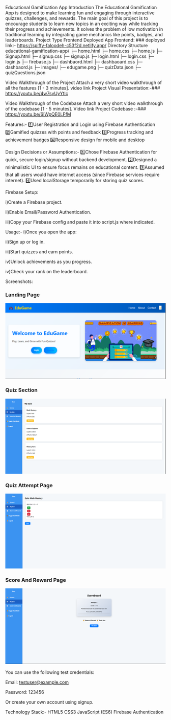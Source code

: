 Educational Gamification App
Introduction
The Educational Gamification App is designed to make learning fun and engaging through interactive quizzes, challenges, and rewards. The main goal of this project is to encourage students to learn new topics in an exciting way while tracking their progress and achievements. It solves the problem of low motivation in traditional learning by integrating game mechanics like points, badges, and leaderboards.
Project Type
Frontend
Deployed App
Frontend: ### deployed link:- https://spiffy-faloodeh-c53f2d.netlify.app/
Directory Structure
educational-gamification-app/ ├─ home.html
├─ home.css
├─ home.js
├─ Signup.html
├─ signup.css
├─ signup.js
├─ login.html
├─ login.css
├─ login.js
├─ firebase.js
├─ dashbaord.html
├─ dashbaoard.css
├─ dashbaord.js
├─ images/
├─ edugame.png
├─ quizData.json
├─ quizQuestions.json

Video Walkthrough of the Project
Attach a very short video walkthrough of all the features [1 - 3 minutes].
video link Project Visual Presentation:-### https://youtu.be/4w7syUyYtIc

Video Walkthrough of the Codebase
Attach a very short video walkthrough of the codebase [1 - 5 minutes].
Video link Project Codebase :-### https://youtu.be/6IWpQE0LFfM

Features:-
1️⃣User Registration and Login using Firebase Authentication
2️⃣Gamified quizzes with points and feedback
3️⃣Progress tracking and achievement badges
4️⃣Responsive design for mobile and desktop

Design Decisions or Assumptions:-
1️⃣Chose Firebase Authentication for quick, secure login/signup without backend development.
2️⃣Designed a minimalistic UI to ensure focus remains on educational content.
3️⃣Assumed that all users would have internet access (since Firebase services require internet).
4️⃣Used localStorage temporarily for storing quiz scores.

Firebase Setup:

i)Create a Firebase project.

ii)Enable Email/Password Authentication.

iii)Copy your Firebase config and paste it into script.js where indicated.

Usage:-
i)Once you open the app:

ii)Sign up or log in.

iii)Start quizzes and earn points.

iv)Unlock achievements as you progress.

iv)Check your rank on the leaderboard.

Screenshots:

### Landing Page
![landingPage](scrrenshot/LandingPage.png)


### Quiz Section
![QuizSection](scrrenshot/QuizSection.png)

### Quiz Attempt Page
![QuizAttemptPage](scrrenshot/quizAttempt.png)

### Score And Reward Page
![ScoreSectionAndReward](scrrenshot/Score&Reward%20Page.png)

You can use the following test credentials:

Email: testuser@example.com

Password: 123456

Or create your own account using signup.

Technology Stack:-
HTML5
CSS3
JavaScript (ES6)
Firebase Authentication


